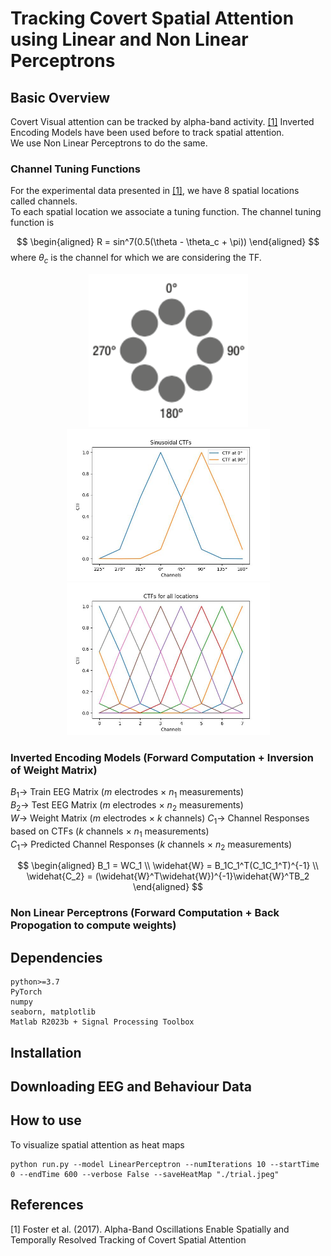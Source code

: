 # Tracking Covert Spatial Attention using Linear and Non Linear Perceptrons

## Basic Overview

Covert Visual attention can be tracked by alpha-band activity. [[1]](#1) Inverted Encoding Models have been used before to track spatial attention. <br>
We use Non Linear Perceptrons to do the same.

### Channel Tuning Functions

For the experimental data presented in [[1]](#1), we have 8 spatial locations called channels. <br> 
To each spatial location we associate a tuning function. The channel tuning function is <br>

$$
\begin{aligned}
R = sin^7(0.5(\theta - \theta_c + \pi))
\end{aligned}
$$
where $\theta_c$ is the channel for which we are considering the TF. <br>

<p align="center">
    <img src="./Figures/Spatial Channels.png" alt="Channel Tuning Function" width="255">
    <img src="./Figures/Channel Tuning Function.jpeg" alt="Channel Tuning Function" width="325">
    <img src="./Figures/Rolled Channel Tuning Functions.jpeg" alt="Rolled Channel Tuning Functions" width="325"><br>
</p>

### Inverted Encoding Models (Forward Computation + Inversion of Weight Matrix)

$B_1 \rightarrow$ Train EEG Matrix ($m$ electrodes $\times$ $n_1$ measurements) <br>
$B_2 \rightarrow$ Test EEG Matrix ($m$ electrodes $\times$ $n_2$ measurements) <br>
$W \rightarrow$ Weight Matrix ($m$ electrodes × $k$ channels)
$C_1 \rightarrow$ Channel Responses based on CTFs ($k$ channels $\times$ $n_1$ measurements) <br>
$C_1 \rightarrow$ Predicted Channel Responses ($k$ channels $\times$ $n_2$ measurements) <br>

$$
\begin{aligned}
B_1 = WC_1 \\
\widehat{W} = B_1C_1^T(C_1C_1^T)^{-1} \\
\widehat{C_2} = (\widehat{W}^T\widehat{W})^{-1}\widehat{W}^TB_2
\end{aligned}
$$

### Non Linear Perceptrons (Forward Computation + Back Propogation to compute weights)


## Dependencies
```
python>=3.7
PyTorch
numpy
seaborn, matplotlib
Matlab R2023b + Signal Processing Toolbox
```

## Installation



## Downloading EEG and Behaviour Data

## How to use

To visualize spatial attention as heat maps
```
python run.py --model LinearPerceptron --numIterations 10 --startTime 0 --endTime 600 --verbose False --saveHeatMap "./trial.jpeg"
```

## References
<a id="1">[1]</a> 
Foster et al. (2017). 
Alpha-Band Oscillations Enable Spatially and Temporally Resolved Tracking of Covert Spatial Attention
